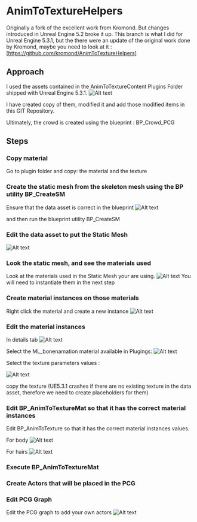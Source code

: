 # AnimToTextureHelpers

Originally a fork of the excellent work from Kromond. 
But changes introduced in Unreal Engine 5.2 broke it up.
This branch is what I did for Unreal Engine 5.3.1, but the there were an update of the original work done by Kromond, maybe you need to look at it : [https://github.com/kromond/AnimToTextureHelpers]

## Approach

I used the assets contained in the AnimToTextureContent Plugins Folder shipped with Unreal Engine 5.3.1.
![Alt text](image-7.png)

I have created copy of them, modified it and add those modified items in this GIT Repository.

Ultimately, the crowd is created using the blueprint : BP_Crowd_PCG

## Steps

### Copy material

Go to plugin folder and copy:
the material and the texture

### Create the static mesh from the skeleton mesh using the BP utility BP_CreateSM

Ensure that the data asset is correct in the blueprint
![Alt text](image-3.png)

and then run the blueprint utility BP_CreateSM

### Edit the data asset to put the Static Mesh

![Alt text](image-12.png)

### Look the static mesh, and see the materials used

Look at the materials used in the Static Mesh your are using. 
![Alt text](image-4.png)
You will need to instantiate them in the next step

### Create material instances on those materials
Right click the material and create a new instance
![Alt text](image-5.png)

### Edit the material instances
In details tab
![Alt text](image.png)

Select the ML_bonenamation material available in Plugings:
![Alt text](image-6.png)

Select the texture parameters values :

![Alt text](image-1.png)

copy the texture (UE5.3.1 crashes if there are no existing texture in the data asset, therefore we need to create placeholders for them)

### Edit BP_AnimToTextureMat so that it has the correct material instances
Edit BP_AnimToTexture so that it has the correct material instances values.


For body
![Alt text](image-8.png)

For hairs
![Alt text](image-9.png)

### Execute BP_AnimToTextureMat


### Create Actors that will be placed in the PCG

### Edit PCG Graph

Edit the PCG graph to add your own actors
![Alt text](image-11.png)
